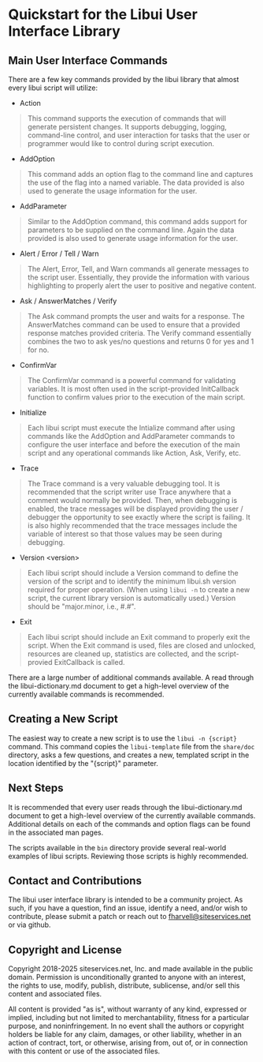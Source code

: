 # Quickstart for the Libui User Interface Library

## Main User Interface Commands

There are a few key commands provided by the libui library that almost every
libui script will utilize:

* Action
> This command supports the execution of commands that will generate persistent
> changes. It supports debugging, logging, command-line control, and user
> interaction for tasks that the user or programmer would like to control during
> script execution.

* AddOption
> This command adds an option flag to the command line and captures the use of
> the flag into a named variable. The data provided is also used to generate the
> usage information for the user.

* AddParameter
> Similar to the AddOption command, this command adds support for parameters to
> be supplied on the command line. Again the data provided is also used to
> generate usage information for the user.

* Alert / Error / Tell / Warn
> The Alert, Error, Tell, and Warn commands all generate messages to the script
> user. Essentially, they provide the information with various highlighting to
> properly alert the user to positive and negative content.

* Ask / AnswerMatches / Verify
> The Ask command prompts the user and waits for a response. The AnswerMatches
> command can be used to ensure that a provided response matches provided
> criteria. The Verify command essentially combines the two to ask yes/no
> questions and returns 0 for yes and 1 for no.

* ConfirmVar
> The ConfirmVar command is a powerful command for validating variables. It is
> most often used in the script-provided InitCallback function to confirm values
> prior to the execution of the main script.

* Initialize
> Each libui script must execute the Intialize command after using commands like
> the AddOption and AddParameter commands to configure the user interface and
> before the execution of the main script and any operational commands like
> Action, Ask, Verify, etc.

* Trace
> The Trace command is a very valuable debugging tool. It is recommended that
> the script writer use Trace anywhere that a comment would normally be
> provided. Then, when debugging is enabled, the trace messages will be
> displayed providing the user / debugger the opportunity to see exactly where
> the script is failing. It is also highly recommended that the trace messages
> include the variable of interest so that those values may be seen during
> debugging.

* Version \<version\>
> Each libui script should include a Version command to define the version of
> the script and to identify the minimum libui.sh version required for proper
> operation. (When using `libui -n` to create a new script, the current library
> version is automatically used.) Version should be "major.minor, i.e., #.#".

* Exit
> Each libui script should include an Exit command to properly exit the script.
> When the Exit command is used, files are closed and unlocked, resources are
> cleaned up, statistics are collected, and the script-provied ExitCallback is
> called.

There are a large number of additional commands available. A read through the
libui-dictionary.md document to get a high-level overview of the currently
available commands is recommended.

## Creating a New Script

The easiest way to create a new script is to use the `libui -n {script}`
command. This command copies the `libui-template` file from the `share/doc`
directory, asks a few questions, and creates a new, templated script in the
location identified by the "{script}" parameter.

## Next Steps

It is recommended that every user reads through the libui-dictionary.md document
to get a high-level overview of the currently available commands. Additional
details on each of the commands and option flags can be found in the associated
man pages.

The scripts available in the `bin` directory provide several real-world examples
of libui scripts. Reviewing those scripts is highly recommended.

## Contact and Contributions

The libui user interface library is intended to be a community project. As such,
if you have a question, find an issue, identify a need, and/or wish to
contribute, please submit a patch or reach out to fharvell@siteservices.net or
via github.

## Copyright and License

Copyright 2018-2025 siteservices.net, Inc. and made available in the public
domain. Permission is unconditionally granted to anyone with an interest, the
rights to use, modify, publish, distribute, sublicense, and/or sell this
content and associated files.

All content is provided "as is", without warranty of any kind, expressed or
implied, including but not limited to merchantability, fitness for a
particular purpose, and noninfringement. In no event shall the authors or
copyright holders be liable for any claim, damages, or other liability,
whether in an action of contract, tort, or otherwise, arising from, out of,
or in connection with this content or use of the associated files.

